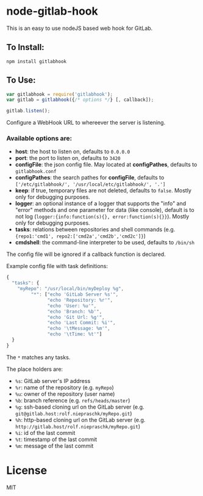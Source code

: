 # node-gitlab-hook

This is an easy to use nodeJS based web hook for GitLab.

## To Install:
```
npm install gitlabhook
```

## To Use:

```javascript
var gitlabhook = require('gitlabhook');
var gitlab = gitlabhook({/* options */} [, callback]);

gitlab.listen();
```

Configure a WebHook URL to whereever the server is listening.

### Available options are:

* **host**: the host to listen on, defaults to `0.0.0.0`
* **port**: the port to listen on, defaults to `3420`
* **configFile**: the json config file. May located at **configPathes**, defaults to `gitlabhook.conf`
* **configPathes**: the search pathes for **configFile**, defaults to `['/etc/gitlabhook/', '/usr/local/etc/gitlabhook/', '.']`
* **keep**: if true, temporary files are not deleted, defaults to `false`. Mostly only for debugging purposes.
* **logger**: an optional instance of a logger that supports the "info" and "error" methods and one parameter for data (like console), default is to not log (`logger:{info:function(s){}, error:function(s){}}`). Mostly only for debugging purposes.
* **tasks**: relations between repositories and shell commands (e.g. `{repo1:'cmd1', repo2:['cmd2a','cmd2b','cmd2c']}`)
* **cmdshell**: the command-line interpreter to be used, defaults to `/bin/sh`

The config file will be ignored if a callback function is declared.

Example config file with task definitions:

```javascript
{
  "tasks": {
    "myRepo": "/usr/local/bin/myDeploy %g",
         "*": ["echo 'GitLab Server %s'",
               "echo 'Repository: %r'",
               "echo 'User: %u'",
               "echo 'Branch: %b'",
               "echo 'Git Url: %g'",
               "echo 'Last Commit: %i'",
               "echo '\tMessage: %m'",
               "echo '\tTime: %t'"]
  }
}
```
The `*` matches any tasks.

The place holders are:

* `%s`: GitLab server's IP address
* `%r`: name of the repository (e.g. `myRepo`)
* `%u`: owner of the repository (user name)
* `%b`: branch reference (e.g. `refs/heads/master`)
* `%g`: ssh-based cloning url on the GitLab server (e.g. `git@gitlab.host:rolf.niepraschk/myRepo.git`)
* `%h`: http-based cloning url on the GitLab server (e.g. `http://gitlab.host/rolf.niepraschk/myRepo.git`)
* `%i`: id of the last commit
* `%t`: timestamp of the last commit
* `%m`: message of the last commit

# License

MIT

